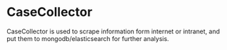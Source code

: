 # CaseCollector
CaseCollector is used to scrape information form internet or intranet, and put them to mongodb/elasticsearch for further analysis.

